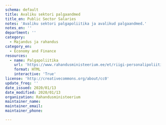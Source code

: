 ```yaml
---
schema: default
title: Avaliku sektori palgaandmed
title_en: Public Sector Salaries
notes: 'Avaliku sektori palgapoliitika ja avalikud palgaandmed.'
notes_en: ''
department: ''
category:
  - Majandus ja rahandus
category_en:
  - Economy and Finance
resources:
  - name: Palgapoliitika
    url: 'https://www.rahandusministeerium.ee/et/riigi-personalipoliitika/palgapoliitika'
    format: HTML
    interactive: 'True'
license: 'http://creativecommons.org/about/cc0'
update_freq: ''
date_issued: 2020/01/13
date_modified: 2020/01/13
organization: Rahandusministeerium
maintainer_name: 
maintainer_email: 
maintainer_phone:

---
```

